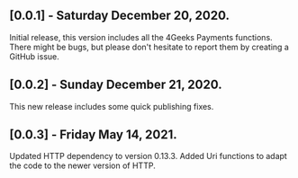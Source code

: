 ## [0.0.1] - Saturday December 20, 2020.

Initial release, this version includes all the 4Geeks Payments functions. There might be bugs, but please don't hesitate to report them by creating a GitHub issue.

## [0.0.2] - Sunday December 21, 2020.

This new release includes some quick publishing fixes.

## [0.0.3] - Friday May 14, 2021.

Updated HTTP dependency to version 0.13.3.
Added Uri functions to adapt the code to the newer version of HTTP.
